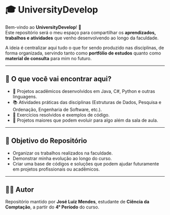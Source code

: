 # 🎓 UniversityDevelop

Bem-vindo ao **UniversityDevelop**! 🚀  
Este repositório será o meu espaço para compartilhar os **aprendizados, trabalhos e atividades** que venho desenvolvendo ao longo da faculdade.  

A ideia é centralizar aqui tudo o que for sendo produzido nas disciplinas, de forma organizada, servindo tanto como **portfólio de estudos** quanto como **material de consulta** para mim no futuro.  

---

## 📌 O que você vai encontrar aqui?

- 📂 Projetos acadêmicos desenvolvidos em Java, C#, Python e outras linguagens.  
- 📚 Atividades práticas das disciplinas (Estruturas de Dados, Pesquisa e Ordenação, Engenharia de Software, etc.).  
- 📝 Exercícios resolvidos e exemplos de código.  
- 🚀 Projetos maiores que podem evoluir para algo além da sala de aula.  

---

## 🎯 Objetivo do Repositório

- Organizar os trabalhos realizados na faculdade.  
- Demonstrar minha evolução ao longo do curso.  
- Criar uma base de códigos e soluções que podem ajudar futuramente em projetos profissionais ou acadêmicos.  

---

## 👨‍💻 Autor

Repositório mantido por **José Luiz Mendes**, estudante de **Ciência da Comptação**, a partir do **4° Período** do curso.  
